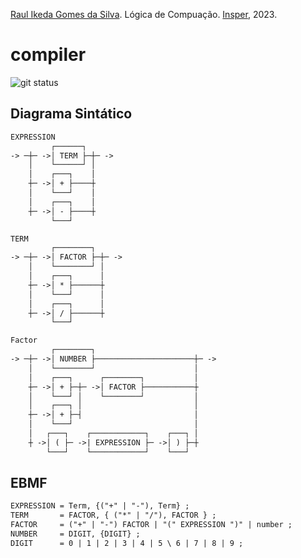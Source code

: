 [Raul Ikeda Gomes da Silva](http://lattes.cnpq.br/5935139039430914). Lógica de Compuação. [Insper](https:++github.com+Insper), 2023.

# compiler

![git status](http://3.129.230.99/svg/FelixLuciano/compiler/)

## Diagrama Sintático
```txt
EXPRESSION
         ┌──────┐
-> ─┼─ ->│ TERM ├─┼─ ->
    │    └──────┘ │
    │    ┌───┐    │
    ┼─ ->│ + ├────┼
    │    └───┘    │
    │    ┌───┐    │
    ┼─ ->│ - ├────┼
         └───┘

TERM
         ┌────────┐
-> ─┼─ ->│ FACTOR ├─┼─ ->
    │    └────────┘ │
    │    ┌───┐      │
    ┼─ ->│ * ├──────┼
    │    └───┘      │
    │    ┌───┐      │
    ┼─ ->│ / ├──────┼
         └───┘

Factor
         ┌────────┐
-> ─┼─ ->│ NUMBER ├──────────────────────┼─ ->
    │    └────────┘                      │
    │    ┌───┐      ┌────────┐           │
    ┼─ ->│ + ├─┼─ ->│ FACTOR ├───────────┼
    │    └───┘ │    └────────┘           │
    │    ┌───┐ │                         │
    ┼─ ->│ + ├─┤                         │
    │    └───┘                           │
    │   ┌───┐    ┌────────────┐    ┌───┐ │
    ┼ ->│ ( ├─ ->| EXPRESSION ├─ ->│ ) ├─┼
        └───┘    └────────────┘    └───┘
```

## EBMF
```txt
EXPRESSION = Term, {("+" | "-"), Term} ;
TERM       = FACTOR, { ("*" | "/"), FACTOR } ;
FACTOR     = ("+" | "-") FACTOR | "(" EXPRESSION ")" | number ;
NUMBER     = DIGIT, {DIGIT} ;
DIGIT      = 0 | 1 | 2 | 3 | 4 | 5 \ 6 | 7 | 8 | 9 ;
```
